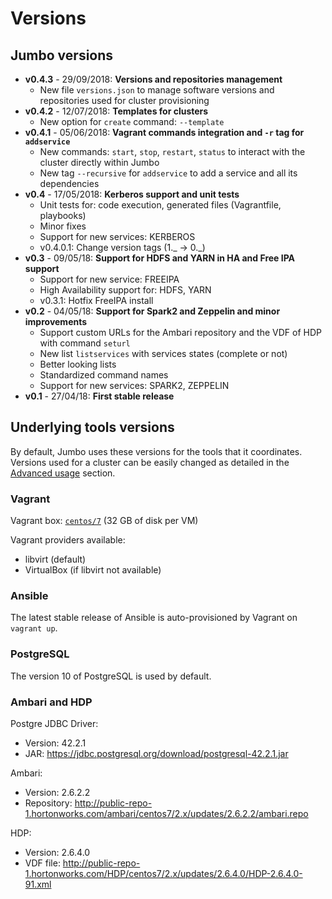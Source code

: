 # Versions

## Jumbo versions

- **v0.4.3** - 29/09/2018: **Versions and repositories management**
  - New file `versions.json` to manage software versions and repositories used for cluster provisioning
- **v0.4.2** - 12/07/2018: **Templates for clusters**
  - New option for `create` command: `--template`
- **v0.4.1** - 05/06/2018: **Vagrant commands integration and `-r` tag for `addservice`**
  - New commands: `start`, `stop`, `restart`, `status` to interact with the cluster directly within Jumbo
  - New tag `--recursive` for `addservice` to add a service and all its dependencies
- **v0.4** - 17/05/2018: **Kerberos support and unit tests**
  - Unit tests for: code execution, generated files (Vagrantfile, playbooks)
  - Minor fixes
  - Support for new services: KERBEROS
  - v0.4.0.1: Change version tags (1._ -> 0._)
- **v0.3** - 09/05/18: **Support for HDFS and YARN in HA and Free IPA support**
  - Support for new service: FREEIPA
  - High Availability support for: HDFS, YARN
  - v0.3.1: Hotfix FreeIPA install
- **v0.2** - 04/05/18: **Support for Spark2 and Zeppelin and minor improvements**
  - Support custom URLs for the Ambari repository and the VDF of HDP with command `seturl`
  - New list `listservices` with services states (complete or not)
  - Better looking lists
  - Standardized command names
  - Support for new services: SPARK2, ZEPPELIN
- **v0.1** - 27/04/18: **First stable release**

## Underlying tools versions

By default, Jumbo uses these versions for the tools that it coordinates.  
Versions used for a cluster can be easily changed as detailed in the [Advanced usage](advanced-usage.md) section.

### Vagrant

Vagrant box: [`centos/7`](https://app.vagrantup.com/centos/boxes/7) (32 GB of disk per VM)

Vagrant providers available:

- libvirt (default)
- VirtualBox (if libvirt not available)

### Ansible

The latest stable release of Ansible is auto-provisioned by Vagrant on `vagrant up`.

### PostgreSQL

The version 10 of PostgreSQL is used by default.

### Ambari and HDP

Postgre JDBC Driver:

- Version: 42.2.1
- JAR: https://jdbc.postgresql.org/download/postgresql-42.2.1.jar

Ambari:

- Version: 2.6.2.2
- Repository: http://public-repo-1.hortonworks.com/ambari/centos7/2.x/updates/2.6.2.2/ambari.repo

HDP:

- Version: 2.6.4.0
- VDF file: http://public-repo-1.hortonworks.com/HDP/centos7/2.x/updates/2.6.4.0/HDP-2.6.4.0-91.xml
